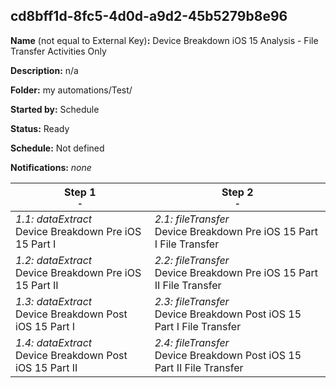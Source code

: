 ## cd8bff1d-8fc5-4d0d-a9d2-45b5279b8e96

**Name** (not equal to External Key)**:** Device Breakdown iOS 15 Analysis - File Transfer Activities Only

**Description:** n/a

**Folder:** my automations/Test/

**Started by:** Schedule

**Status:** Ready

**Schedule:** Not defined

**Notifications:** _none_


| Step 1<br>_<small>-</small>_ | Step 2<br>_<small>-</small>_ |
| --- | --- |
| _1.1: dataExtract_<br>Device Breakdown Pre iOS 15 Part I | _2.1: fileTransfer_<br>Device Breakdown Pre iOS 15 Part I File Transfer |
| _1.2: dataExtract_<br>Device Breakdown Pre iOS 15 Part II | _2.2: fileTransfer_<br>Device Breakdown Pre iOS 15 Part II File Transfer |
| _1.3: dataExtract_<br>Device Breakdown Post iOS 15 Part I | _2.3: fileTransfer_<br>Device Breakdown Post iOS 15 Part I File Transfer |
| _1.4: dataExtract_<br>Device Breakdown Post iOS 15 Part II | _2.4: fileTransfer_<br>Device Breakdown Post iOS 15 Part II File Transfer |
